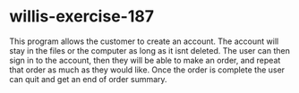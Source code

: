 # willis-exercise-187
This program allows the customer to create an account. The account will stay in the files or the computer as long as it isnt deleted. The user can then sign in to the account, then they will be able to make an order, and repeat that order as much as they would like. Once the order is complete the user can quit and get an end of order summary.
